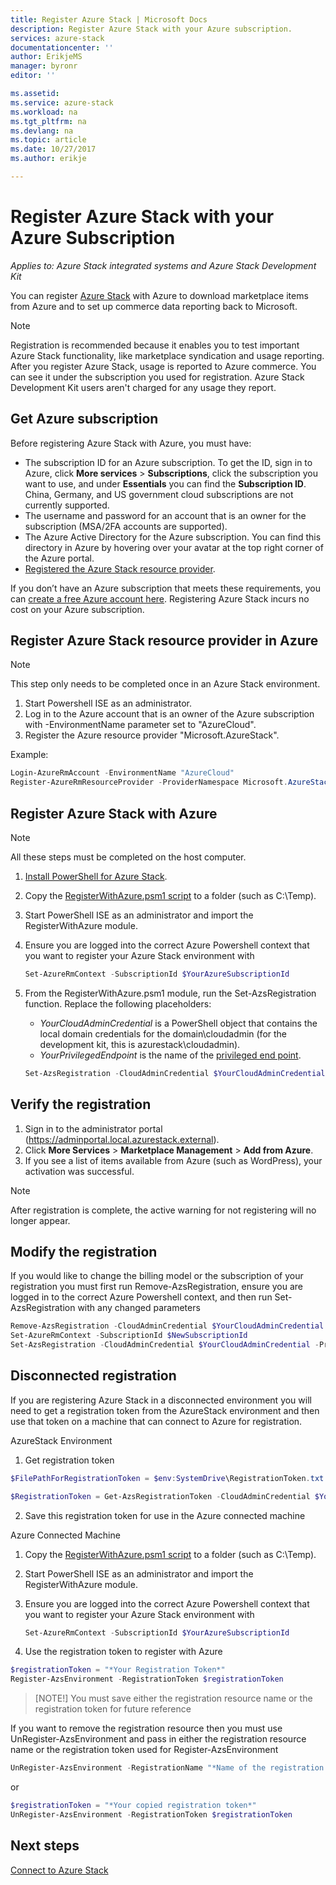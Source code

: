 ```yaml
---
title: Register Azure Stack | Microsoft Docs
description: Register Azure Stack with your Azure subscription.
services: azure-stack
documentationcenter: ''
author: ErikjeMS
manager: byronr
editor: ''

ms.assetid: 
ms.service: azure-stack
ms.workload: na
ms.tgt_pltfrm: na
ms.devlang: na
ms.topic: article
ms.date: 10/27/2017
ms.author: erikje

---
```

# Register Azure Stack with your Azure Subscription

*Applies to: Azure Stack integrated systems and Azure Stack Development Kit*

You can register [Azure Stack](azure-stack-poc.md) with Azure to download marketplace items from Azure and to set up commerce data reporting back to Microsoft. 

> [!NOTE]
>Registration is recommended because it enables you to test important Azure Stack functionality, like marketplace syndication and usage reporting. After you register Azure Stack, usage is reported to Azure commerce. You can see it under the subscription you used for registration. Azure Stack Development Kit users aren't charged for any usage they report.
>


## Get Azure subscription

Before registering Azure Stack with Azure, you must have:

- The subscription ID for an Azure subscription. To get the ID, sign in to Azure, click **More services** > **Subscriptions**, click the subscription you want to use, and under **Essentials** you can find the **Subscription ID**. China, Germany, and US government cloud subscriptions are not currently supported.
- The username and password for an account that is an owner for the subscription (MSA/2FA accounts are supported).
- The Azure Active Directory for the Azure subscription. You can find this directory in Azure by hovering over your avatar at the top right corner of the Azure portal. 
- [Registered the Azure Stack resource provider](#register-azure-stack-resource-provider-in-azure).

If you don’t have an Azure subscription that meets these requirements, you can [create a free Azure account here](https://azure.microsoft.com/en-us/free/?b=17.06). Registering Azure Stack incurs no cost on your Azure subscription.



## Register Azure Stack resource provider in Azure
> [!NOTE] 
> This step only needs to be completed once in an Azure Stack environment.
>

1. Start Powershell ISE as an administrator.
2. Log in to the Azure account that is an owner of the Azure subscription with -EnvironmentName parameter set to "AzureCloud".
3. Register the Azure resource provider "Microsoft.AzureStack".

Example: 
```Powershell
Login-AzureRmAccount -EnvironmentName "AzureCloud"
Register-AzureRmResourceProvider -ProviderNamespace Microsoft.AzureStack
```


## Register Azure Stack with Azure

> [!NOTE]
>All these steps must be completed on the host computer.
>

1. [Install PowerShell for Azure Stack](azure-stack-powershell-install.md). 
2. Copy the [RegisterWithAzure.psm1 script](https://go.microsoft.com/fwlink/?linkid=842959) to a folder (such as C:\Temp).
3. Start PowerShell ISE as an administrator and import the RegisterWithAzure module.    
4. Ensure you are logged into the correct Azure Powershell context that you want to register your Azure Stack environment with

    ```Powershell
    Set-AzureRmContext -SubscriptionId $YourAzureSubscriptionId
    ```
    
5. From the RegisterWithAzure.psm1 module, run the Set-AzsRegistration function. Replace the following placeholders: 
    - *YourCloudAdminCredential* is a PowerShell object that contains the local domain credentials for the domain\cloudadmin (for the development kit, this is azurestack\cloudadmin). 
    - *YourPrivilegedEndpoint* is the name of the [privileged end point](azure-stack-privileged-endpoint.md).

    ```powershell
    Set-AzsRegistration -CloudAdminCredential $YourCloudAdminCredential -PrivilegedEndpoint $YourPrivilegedEndpoint
    ```

## Verify the registration

1. Sign in to the administrator portal (https://adminportal.local.azurestack.external).
2. Click **More Services** > **Marketplace Management** > **Add from Azure**.
3. If you see a list of items available from Azure (such as WordPress), your activation was successful.

> [!NOTE]
> After registration is complete, the active warning for not registering will no longer appear.

## Modify the registration

If you would like to change the billing model or the subscription of your registration you must first run Remove-AzsRegistration, ensure you are logged in to the correct Azure Powershell context, and then run Set-AzsRegistration with any changed parameters

```Powershell
Remove-AzsRegistration -CloudAdminCredential $YourCloudAdminCredential -PrivilegedEndpoint $YourPrivilegedEndpoint
Set-AzureRmContext -SubscriptionId $NewSubscriptionId
Set-AzsRegistration -CloudAdminCredential $YourCloudAdminCredential -PrivilegedEndpoint $YourPrivilegedEndpoint -BillingModel PayAsYouUse
```

## Disconnected registration

If you are registering Azure Stack in a disconnected environment you will need to get a registration token from the AzureStack environment and then use that token on a machine that can connect to Azure for registration.

AzureStack Environment
1. Get registration token
```Powershell
$FilePathForRegistrationToken = $env:SystemDrive\RegistrationToken.txt

$RegistrationToken = Get-AzsRegistrationToken -CloudAdminCredential $YourCloudAdminCredential -PrivilegedEndpoint $YourPrivilegedEndpoint -BillingModel Capacity -AgreementNumber -TokenOutputFilePath $FilePathForRegistrationToken
```
2. Save this registration token for use in the Azure connected machine

Azure Connected Machine
1. Copy the [RegisterWithAzure.psm1 script](https://go.microsoft.com/fwlink/?linkid=842959) to a folder (such as C:\Temp).
2. Start PowerShell ISE as an administrator and import the RegisterWithAzure module.    
3. Ensure you are logged into the correct Azure Powershell context that you want to register your Azure Stack environment with

    ```Powershell
    Set-AzureRmContext -SubscriptionId $YourAzureSubscriptionId
    ```
4. Use the registration token to register with Azure

```Powershell
$registrationToken = "*Your Registration Token*"
Register-AzsEnvironment -RegistrationToken $registrationToken
```

> [NOTE!]
> You must save either the registration resource name or the registration token for future reference

If you want to remove the registration resource then you must use UnRegister-AzsEnvironment and pass in either the registration resource name or the registration token used for Register-AzsEnvironment

```Powershell
UnRegister-AzsEnvironment -RegistrationName "*Name of the registration resource*"
```
or
```Powershell
$registrationToken = "*Your copied registration token*"
UnRegister-AzsEnvironment -RegistrationToken $registrationToken
```

## Next steps

[Connect to Azure Stack](azure-stack-connect-azure-stack.md)

